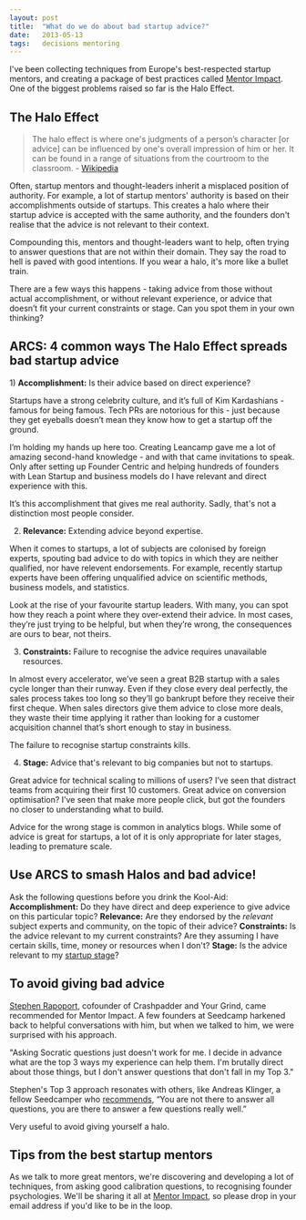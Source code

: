 ```yaml
---
layout: post
title:  "What do we do about bad startup advice?"
date:   2013-05-13
tags:   decisions mentoring
---
```


I've been collecting techniques from Europe's best-respected startup mentors, and creating a package of best practices called <a href="http://mentorimpact.co">Mentor Impact</a>. One of the biggest problems raised so far is the Halo Effect.

<h2>The Halo Effect</h2>
<blockquote>The halo effect is where one's judgments of a person’s character [or advice] can be influenced by one's overall impression of him or her. It can be found in a range of situations from the courtroom to the classroom. - <a href="http://en.wikipedia.org/wiki/Halo_effect">Wikipedia</a></blockquote>
 Often, startup mentors and thought-leaders inherit a misplaced position of authority. For example, a lot of startup mentors' authority is based on their accomplishments outside of startups. This creates a halo where their startup advice is accepted with the same authority, and the founders don't realise that the advice is not relevant to their context.

Compounding this, mentors and thought-leaders want to help, often trying to answer questions that are not within their domain. They say the road to hell is paved with good intentions. If you wear a halo, it's more like a bullet train.

There are a few ways this happens - taking advice from those without actual accomplishment, or without relevant experience, or advice that doesn’t fit your current constraints or stage. Can you spot them in your own thinking?
<h2>ARCS: 4 common ways The Halo Effect spreads bad startup advice</h2>
1) <strong>Accomplishment:</strong> Is their advice based on direct experience?

Startups have a strong celebrity culture, and it’s full of Kim Kardashians - famous for being famous. Tech PRs are notorious for this - just because they get eyeballs doesn’t mean they know how to get a startup off the ground.

I’m holding my hands up here too. Creating Leancamp gave me a lot of amazing second-hand knowledge - and with that came invitations to speak. Only after setting up Founder Centric and helping hundreds of founders with Lean Startup and business models do I have relevant and direct experience with this.

It’s this accomplishment that gives me real authority. Sadly, that's not a distinction most people consider.

2) <strong>Relevance:</strong> Extending advice beyond expertise.

When it comes to startups, a lot of subjects are colonised by foreign experts, spouting bad advice to do with topics in which they are neither qualified, nor have relevent endorsements. For example, recently startup experts have been offering unqualified advice on scientific methods, business models, and statistics.

Look at the rise of your favourite startup leaders. With many, you can spot how they reach a point where they over-extend their advice. In most cases, they’re just trying to be helpful, but when they’re wrong, the consequences are ours to bear, not theirs.

3) <strong>Constraints:</strong> Failure to recognise the advice requires unavailable resources.

In almost every accelerator, we’ve seen a great B2B startup with a sales cycle longer than their runway. Even if they close every deal perfectly, the sales process takes too long so they’ll go bankrupt before they receive their first cheque. When sales directors give them advice to close more deals, they waste their time applying it rather than looking for a customer acquisition channel that’s short enough to stay in business.

The failure to recognise startup constraints kills.

4) <strong>Stage:</strong> Advice that's relevant to big companies but not to startups.

Great advice for technical scaling to millions of users? I’ve seen that distract teams from acquiring their first 10 customers. Great advice on conversion optimisation? I’ve seen that make more people click, but got the founders no closer to understanding what to build.

Advice for the wrong stage is common in analytics blogs. While some of advice is great for startups, a lot of it is only appropriate for later stages, leading to premature scale.
<h2>Use ARCS to smash Halos and bad advice!</h2>
Ask the following questions before you drink the Kool-Aid:
<strong>Accomplishment:</strong> Do they have direct and deep experience to give advice on this particular topic?
<strong>Relevance:</strong> Are they endorsed by the <em>relevant</em> subject experts and community, on the topic of their advice?
<strong>Constraints:</strong> Is the advice relevant to my current constraints? Are they assuming I have certain skills, time, money or resources when I don't?
<strong>Stage:</strong> Is the advice relevant to my <a href="http://blog.startupcompass.co/pages/marmer-stages">startup stage</a>?
<h2>To avoid giving bad advice</h2>
<a href="https://twitter.com/stephenrapoport">Stephen Rapoport</a>, cofounder of Crashpadder and Your Grind, came recommended for Mentor Impact. A few founders at Seedcamp harkened back to helpful conversations with him, but when we talked to him, we were surprised with his approach.

"Asking Socratic questions just doesn't work for me. I decide in advance what are the top 3 ways my experience can help them. I'm brutally direct about those things, but I don't answer questions that don't fall in my Top 3."

Stephen's Top 3 approach resonates with others, like Andreas Klinger, a fellow Seedcamper who <a href="http://klinger.io/post/37192659101/startup-mentoring-sessions-how-to-be-a-decent-maybe">recommends</a>, “You are not there to answer all questions, you are there to answer a few questions really well.”

Very useful to avoid giving yourself a halo.
<h2>Tips from the best startup mentors</h2>
As we talk to more great mentors, we're discovering and developing a lot of techniques, from asking good calibration questions, to recognising founder psychologies. We'll be sharing it all at <a href="http://mentorimpact.co">Mentor Impact</a>, so please drop in your email address if you'd like to be in the loop.

